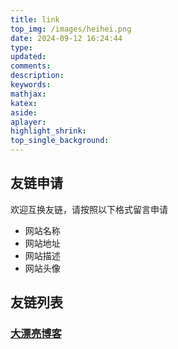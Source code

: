 ```yaml
---
title: link
top_img: /images/heihei.png
date: 2024-09-12 16:24:44
type:
updated:
comments:
description:
keywords:
mathjax:
katex:
aside:
aplayer:
highlight_shrink:
top_single_background:
---
```

## 友链申请

欢迎互换友链，请按照以下格式留言申请

- 网站名称
- 网站地址
- 网站描述
- 网站头像

## 友链列表

### [大漂亮博客](https://heiheihei.bigbeautiful.top/)


